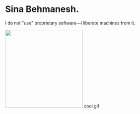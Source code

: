 Sina Behmanesh.
===
I do not "use" proprietary software—I liberate machines from it.
<br />

<img src="https://i.pinimg.com/originals/04/cb/84/04cb84c6aab19604471b75a213c63916.gif" width="250">
cool gif

<br />
